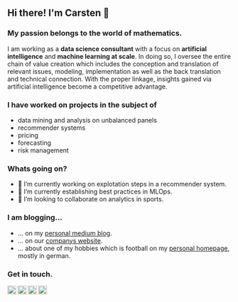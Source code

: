 ## Hi there! I'm Carsten 👋

### My passion belongs to the world of mathematics. 

I am working as a **data science consultant** with a focus on **artificial intelligence** and **machine learning at scale**. In doing so, I oversee the entire chain of value creation which includes the conception and translation of relevant issues, modeling, implementation as well as the back translation and technical connection. With the proper linkage, insights gained via artificial intelligence become a competitive advantage.  

### I have worked on projects in the subject of
* data mining and analysis on unbalanced panels
* recommender systems
* pricing
* forecasting
* risk management

### Whats going on?
- 🔭 I’m currently working on explotation steps in a recommender system.
- 🌱 I’m currently establishing best practices in MLOps.
- 👯 I’m looking to collaborate on analytics in sports.

### I am blogging...

* ... on my [personal medium blog](https://medium.com/@carsten.frommhold).
* ... on our [companys website](https://www.datadrivers.de/news/).
* ... about one of my hobbies which is football on my [personal homepage](https://carstenfrommhold.de/), mostly in german.

### Get in touch.

[email]: mailto:carsten.frommhold@datadrivers.de
[instagram]: https://www.instagram.com/carsten.frommhold/
[website]: http://www.carstenfrommhold.de
[twitter]: https://twitter.com/carstenfr91


[<img align="left" width="20px" src="https://cdn-icons-png.flaticon.com/128/1334/1334110.png" />][email]

[<img align="left" width="20px" src="https://cdn-icons-png.flaticon.com/512/66/66760.png" />][website]

[<img align="left" width="20px" src="https://cdn-icons-png.flaticon.com/512/1409/1409946.png" />][instagram]

[<img align="left" width="20px" src="https://cdn-icons-png.flaticon.com/512/733/733579.png" />][twitter]



<!--
**CarstenFrommhold/CarstenFrommhold** is a ✨ _special_ ✨ repository because its `README.md` (this file) appears on your GitHub profile.

Here are some ideas to get you started:

- 🔭 I’m currently working on ...
- 🌱 I’m currently learning ...
- 👯 I’m looking to collaborate on ...
- 🤔 I’m looking for help with ...
- 💬 Ask me about ...
- 📫 How to reach me: ...
- 😄 Pronouns: ...
- ⚡ Fun fact: ...
-->
